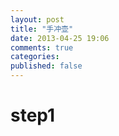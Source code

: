 ```yaml
---
layout: post
title: "手冲壶"
date: 2013-04-25 19:06
comments: true
categories: 
published: false
---
```




step1
===
